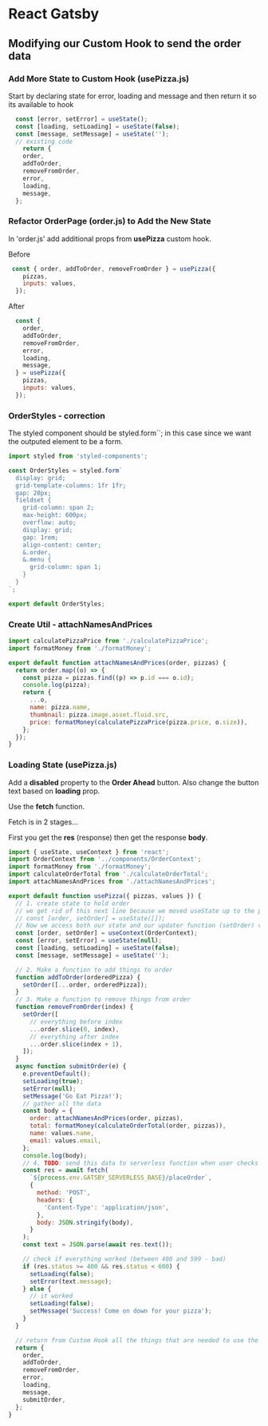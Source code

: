 # React Gatsby

## Modifying our Custom Hook to send the order data

### Add More State to Custom Hook (usePizza.js)

Start by declaring state for error, loading and message and then return it so its available to hook

```javascript
  const [error, setError] = useState();
  const [loading, setLoading] = useState(false);
  const [message, setMessage] = useState('');
  // existing code
    return {
    order,
    addToOrder,
    removeFromOrder,
    error,
    loading,
    message,
  };
```

### Refactor OrderPage (order.js) to Add the New State

In 'order.js' add additional props from **usePizza** custom hook.

Before

```javascript
 const { order, addToOrder, removeFromOrder } = usePizza({
    pizzas,
    inputs: values,
  });
```

After

```javascript
  const {
    order,
    addToOrder,
    removeFromOrder,
    error,
    loading,
    message,
  } = usePizza({
    pizzas,
    inputs: values,
  });
```

### OrderStyles - correction

The styled component should be styled.form``; in this case since we want the outputed element to be a form.

```javascript
import styled from 'styled-components';

const OrderStyles = styled.form`
  display: grid;
  grid-template-columns: 1fr 1fr;
  gap: 20px;
  fieldset {
    grid-column: span 2;
    max-height: 600px;
    overflow: auto;
    display: grid;
    gap: 1rem;
    align-content: center;
    &.order,
    &.menu {
      grid-column: span 1;
    }
  }
`;

export default OrderStyles;
```

### Create Util - attachNamesAndPrices

```javascript
import calculatePizzaPrice from './calculatePizzaPrice';
import formatMoney from './formatMoney';

export default function attachNamesAndPrices(order, pizzas) {
  return order.map((o) => {
    const pizza = pizzas.find((p) => p.id === o.id);
    console.log(pizza);
    return {
      ...o,
      name: pizza.name,
      thumbnail: pizza.image.asset.fluid.src,
      price: formatMoney(calculatePizzaPrice(pizza.price, o.size)),
    };
  });
}
```

### Loading State (usePizza.js)

Add a **disabled** property to the **Order Ahead** button. Also change the button text based on **loading** prop.

Use the **fetch** function.

Fetch is in 2 stages...

First you get the **res** (response) then get the response **body**.

```javascript
import { useState, useContext } from 'react';
import OrderContext from '../components/OrderContext';
import formatMoney from './formatMoney';
import calculateOrderTotal from './calculateOrderTotal';
import attachNamesAndPrices from './attachNamesAndPrices';

export default function usePizza({ pizzas, values }) {
  // 1. create state to hold order
  // we get rid of this next line because we moved useState up to the provider
  // const [order, setOrder] = useState([]);
  // Now we access both our state and our updater function (setOrder) via context
  const [order, setOrder] = useContext(OrderContext);
  const [error, setError] = useState(null);
  const [loading, setLoading] = useState(false);
  const [message, setMessage] = useState('');

  // 2. Make a function to add things to order
  function addToOrder(orderedPizza) {
    setOrder([...order, orderedPizza]);
  }
  // 3. Make a function to remove things from order
  function removeFromOrder(index) {
    setOrder([
      // everything before index
      ...order.slice(0, index),
      // everything after index
      ...order.slice(index + 1),
    ]);
  }
  async function submitOrder(e) {
    e.preventDefault();
    setLoading(true);
    setError(null);
    setMessage('Go Eat Pizza!');
    // gather all the data
    const body = {
      order: attachNamesAndPrices(order, pizzas),
      total: formatMoney(calculateOrderTotal(order, pizzas)),
      name: values.name,
      email: values.email,
    };
    console.log(body);
    // 4. TODO: send this data to serverless function when user checks out
    const res = await fetch(
      `${process.env.GATSBY_SERVERLESS_BASE}/placeOrder`,
      {
        method: 'POST',
        headers: {
          'Content-Type': 'application/json',
        },
        body: JSON.stringify(body),
      }
    );
    const text = JSON.parse(await res.text());

    // check if everything worked (between 400 and 599 - bad)
    if (res.status >= 400 && res.status < 600) {
      setLoading(false);
      setError(text.message);
    } else {
      // it worked
      setLoading(false);
      setMessage('Success! Come on down for your pizza');
    }
  }

  // return from Custom Hook all the things that are needed to use the Hook
  return {
    order,
    addToOrder,
    removeFromOrder,
    error,
    loading,
    message,
    submitOrder,
  };
}
```
